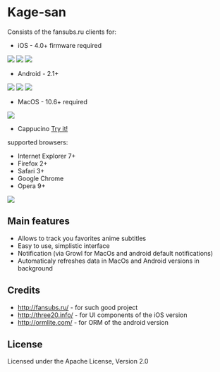 Kage-san
=============

Consists of the fansubs.ru clients for:

- iOS - 4.0+ firmware required

[![](http://ap4y.github.com/IMG_0028.PNG)](http://ap4y.github.com/IMG_0028.PNG)
[![](http://ap4y.github.com/IMG_0029.PNG)](http://ap4y.github.com/IMG_0029.PNG)
[![](http://ap4y.github.com/IMG_0031.PNG)](http://ap4y.github.com/IMG_0031.PNG)

- Android - 2.1+

[![](http://ap4y.github.com/kage_android_1.png)](http://ap4y.github.com/kage_android_1.png)
[![](http://ap4y.github.com/kage_android_3.png)](http://ap4y.github.com/kage_android_3.png)
[![](http://ap4y.github.com/kage_android_4.png)](http://ap4y.github.com/kage_android_4.png)

- MacOS - 10.6+ required

[![](http://ap4y.github.com/kage_macos_1.png)](http://ap4y.github.com/kage_macos_1.png)

- Cappucino [Try it!][]

supported browsers:

- Internet Explorer 7+
- Firefox 2+
- Safari 3+
- Google Chrome
- Opera 9+

[![](http://ap4y.github.com/kage_capp_1.png)](http://ap4y.github.com/kage_capp_1.png)

Main features
-------

- Allows to track you favorites anime subtitles
- Easy to use, simplistic interface
- Notification (via Growl for MacOs and android default notifications)
- Automaticaly refreshes data in MacOs and Android versions in background

Credits
-------

- http://fansubs.ru/ - for such good project
- http://three20.info/ - for UI components of the iOS version
- http://ormlite.com/ - for ORM of the android version

License
-------
Licensed under the Apache License, Version 2.0

[Try it!]: http://ap4y.github.com